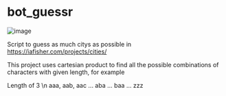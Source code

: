 # bot_guessr

![image](https://user-images.githubusercontent.com/53209906/167951345-26b8c6b9-2f38-4280-84f4-a2e1a273444a.png)

Script to guess as much citys as possible in https://iafisher.com/projects/cities/

This project uses cartesian product to find all the possible combinations of characters with given length, for example

Length of 3 \n
aaa, aab, aac ... aba ... baa ... zzz
